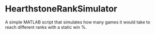 # HearthstoneRankSimulator
A simple MATLAB script that simulates how many games it would take to reach different ranks with a static win %.
